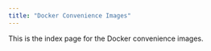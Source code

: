 ```yaml
---
title: "Docker Convenience Images"
---
```


This is the index page for the Docker convenience images.

